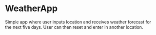 # WeatherApp
Simple app where user inputs location and receives weather forecast for the next five days. User can then reset and enter in another location.

